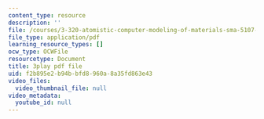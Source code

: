 ```yaml
---
content_type: resource
description: ''
file: /courses/3-320-atomistic-computer-modeling-of-materials-sma-5107-spring-2005/f2b895e2b94bbfd8960a8a35fd863e43_LInWiab7q6Q.pdf
file_type: application/pdf
learning_resource_types: []
ocw_type: OCWFile
resourcetype: Document
title: 3play pdf file
uid: f2b895e2-b94b-bfd8-960a-8a35fd863e43
video_files:
  video_thumbnail_file: null
video_metadata:
  youtube_id: null
---
```

